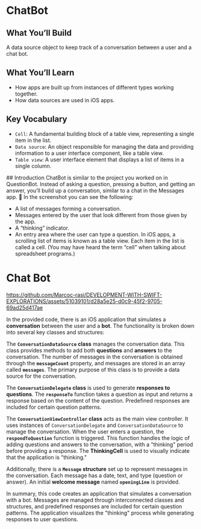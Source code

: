 # ChatBot

## What You’ll Build
A data source object to keep track of a conversation between a user and a chat bot.

## What You’ll Learn
- How apps are built up from instances of different types working together.
- How data sources are used in iOS apps.

## Key Vocabulary
- `Cell`: A fundamental building block of a table view, representing a single item in the list.
- `Data source`: An object responsible for managing the data and providing information to a user interface component, like a table view.
- `Table view`: A user interface element that displays a list of items in a single column.

## Introduction
ChatBot is similar to the project you worked on in QuestionBot. Instead of asking a question, pressing a button, and getting an answer, you’ll build up a conversation, similar to a chat in the Messages app. 
In the screenshot you can see the following:
- A list of messages forming a conversation. 
- Messages entered by the user that look different from those given by the app.
- A “thinking” indicator.
- An entry area where the user can type a question.
In iOS apps, a scrolling list of items is known as a table view. Each item in the ​list is called a cell. (You may have heard the term “cell” when talking about spreadsheet programs.)

# Chat Bot 

https://github.com/Marcoc-rasi/DEVELOPMENT-WITH-SWIFT-EXPLORATIONS/assets/51039101/d28a5e25-d0c9-45f2-9705-69ad25d417ae 

In the provided code, there is an iOS application that simulates a **conversation** between the user and a **bot**. The functionality is broken down into several key classes and structures:

The **`ConversationDataSource` class** manages the conversation data. This class provides methods to add both **questions** and **answers** to the conversation. The number of messages in the conversation is obtained through the **`messageCount`** property, and messages are stored in an array called **`messages`**. The primary purpose of this class is to provide a data source for the conversation.

The **`ConversationDelegate` class** is used to generate **responses to questions**. The **`responseTo`** function takes a question as input and returns a response based on the content of the question. Predefined responses are included for certain question patterns.

The **`ConversationViewController` class** acts as the main view controller. It uses instances of `ConversationDelegate` and `ConversationDataSource` to manage the conversation. When the user enters a question, the **`respondToQuestion`** function is triggered. This function handles the logic of adding questions and answers to the conversation, with a "thinking" period before providing a response. The **ThinkingCell** is used to visually indicate that the application is "thinking."

Additionally, there is a **`Message` structure** set up to represent messages in the conversation. Each message has a date, text, and type (question or answer). An initial **welcome message** named **`openingLine`** is provided.

In summary, this code creates an application that simulates a conversation with a bot. Messages are managed through interconnected classes and structures, and predefined responses are included for certain question patterns. The application visualizes the "thinking" process while generating responses to user questions.

